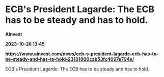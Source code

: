# ECB's President Lagarde: The ECB has to be steady and has to hold.
**AInvest**

**2023-10-26 13:45**

**https://www.ainvest.com/news/ecb-s-president-lagarde-ecb-has-to-be-steady-and-has-to-hold-23101000cab53fc4097e794e/**

ECB's President Lagarde: The ECB has to be steady and has to hold.